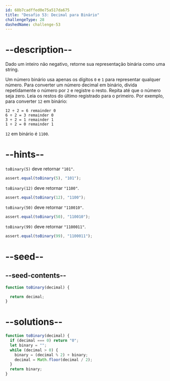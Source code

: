 ```yaml
---
id: 68b7cadffed0e75a517da675
title: "Desafio 53: Decimal para Binário"
challengeType: 28
dashedName: challenge-53
---
```


# --description--

Dado um inteiro não negativo, retorne sua representação binária como uma string.

Um número binário usa apenas os dígitos `0` e `1` para representar qualquer número. Para converter um número decimal em binário, divida repetidamente o número por `2` e registre o resto. Repita até que o número seja zero. Leia os restos do último registrado para o primeiro. Por exemplo, para converter `12` em binário:

```mathml
12 ÷ 2 = 6 remainder 0
6 ÷ 2 = 3 remainder 0
3 ÷ 2 = 1 remainder 1
1 ÷ 2 = 0 remainder 1
```

`12` em binário é `1100`.

# --hints--

`toBinary(5)` deve retornar `"101"`.

```js
assert.equal(toBinary(5), "101");
```

`toBinary(12)` deve retornar `"1100"`.

```js
assert.equal(toBinary(12), "1100");
```

`toBinary(50)` deve retornar `"110010"`.

```js
assert.equal(toBinary(50), "110010");
```

`toBinary(99)` deve retornar `"1100011"`.

```js
assert.equal(toBinary(99), "1100011");
```

# --seed--

## --seed-contents--

```js
function toBinary(decimal) {

  return decimal;
}
```

# --solutions--

```js
function toBinary(decimal) {
  if (decimal === 0) return "0";
  let binary = "";
  while (decimal > 0) {
    binary = (decimal % 2) + binary;
    decimal = Math.floor(decimal / 2);
  }
  return binary;
}
```
